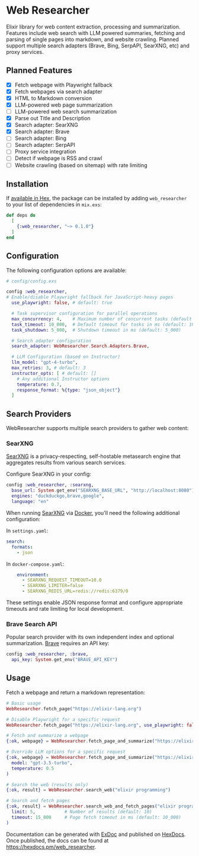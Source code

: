 # Web Researcher

Elixir library for web content extraction, processing and summarization. Features include web search with LLM powered summaries, fetching and parsing of single pages into markdown, and website crawling. Planned support multiple search adapters (Brave, Bing, SerpAPI, SearXNG, etc) and proxy services.

## Planned Features

- [x] Fetch webpage with Playwright fallback
- [x] Fetch webpages via search adapter
- [x] HTML to Markdown conversion
- [x] LLM-powered web page summarization
- [ ] LLM-powered web search summarization
- [x] Parse out Title and Description
- [x] Search adapter: SearXNG
- [x] Search adapter: Brave
- [ ] Search adapter: Bing
- [ ] Search adapter: SerpAPI
- [ ] Proxy service integration
- [ ] Detect if webpage is RSS and crawl
- [ ] Website crawling (based on sitemap) with rate limiting

## Installation

If [available in Hex](https://hex.pm/docs/publish), the package can be installed
by adding `web_researcher` to your list of dependencies in `mix.exs`:

```elixir
def deps do
  [
    {:web_researcher, "~> 0.1.0"}
  ]
end
```

## Configuration

The following configuration options are available:

```elixir
# config/config.exs

config :web_researcher,
# Enable/disable Playwright fallback for JavaScript-heavy pages
  use_playwright: false, # default: true

  # Task supervisor configuration for parallel operations
  max_concurrency: 4,    # Maximum number of concurrent tasks (default is dynamic)
  task_timeout: 10_000,  # Default timeout for tasks in ms (default: 10_000)
  task_shutdown: 5_000,  # Shutdown timeout in ms (default: 5_000)

  # Search adapter configuration
  search_adapter: WebResearcher.Search.Adapters.Brave,

  # LLM Configuration (based on Instructor)
  llm_model: "gpt-4-turbo",
  max_retries: 3, # default: 3
  instructor_opts: [ # default: []
    # Any additional Instructor options
    temperature: 0.7,
    response_format: %{type: "json_object"}
  ]
```

## Search Providers

WebResearcher supports multiple search providers to gather web content:

### SearXNG

[SearXNG](https://github.com/searxng/searxng) is a privacy-respecting, self-hostable metasearch engine that aggregates results from various search services.

Configure SearXNG in your config:

```elixir
config :web_researcher, :searxng,
  base_url: System.get_env("SEARXNG_BASE_URL", "http://localhost:8080"),
  engines: "duckduckgo,brave,google",
  language: "en"
```

When running [SearXNG]([text](https://docs.searxng.org/dev/search_api.html)) via [Docker](https://github.com/searxng/searxng-docker), you'll need the following additional configuration:

In `settings.yaml`:
```yaml
search:
  formats:
    - json
```

In `docker-compose.yaml`:
```yaml
    environment:
      - SEARXNG_REQUEST_TIMEOUT=10.0
      - SEARXNG_LIMITER=false
      - SEARXNG_REDIS_URL=redis://redis:6379/0
```

These settings enable JSON response format and configure appropriate timeouts and rate limiting for local development.

### Brave Search API

Popular search provider with its own independent index and optional summarization. [Brave](https://brave.com/search/api/) requires an API key:

```elixir
config :web_researcher, :brave,
  api_key: System.get_env("BRAVE_API_KEY")
```

## Usage

Fetch a webpage and return a markdown representation:

```elixir
# Basic usage
WebResearcher.fetch_page("https://elixir-lang.org")

# Disable Playwright for a specific request
WebResearcher.fetch_page("https://elixir-lang.org", use_playwright: false)

# Fetch and summarize a webpage
{:ok, webpage} = WebResearcher.fetch_page_and_summarize("https://elixir-lang.org")

# Override LLM options for a specific request
{:ok, webpage} = WebResearcher.fetch_page_and_summarize("https://elixir-lang.org",
  model: "gpt-3.5-turbo",
  temperature: 0.5
)

# Search the web (results only)
{:ok, result} = WebResearcher.search_web("elixir programming")

# Search and fetch pages
{:ok, result} = WebResearcher.search_web_and_fetch_pages("elixir programming",
  limit: 5,           # Number of results (default: 10)
  timeout: 15_000     # Page fetch timeout in ms (default: 10_000)
)
```

Documentation can be generated with [ExDoc](https://github.com/elixir-lang/ex_doc)
and published on [HexDocs](https://hexdocs.pm). Once published, the docs can
be found at <https://hexdocs.pm/web_researcher>.
